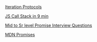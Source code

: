[Iteration Protocols](https://developer.mozilla.org/en-US/docs/Web/JavaScript/Reference/Iteration_protocols)

[JS Call Stack in 9 min](https://www.youtube.com/watch?v=W8AeMrVtFLY)

[Mid to Sr level Promise Interview Questions](https://medium.com/javascript-scene/master-the-javascript-interview-what-is-a-promise-27fc71e77261)

[MDN Promises](https://developer.mozilla.org/en-US/docs/Web/JavaScript/Reference/Global_Objects/Promise)
